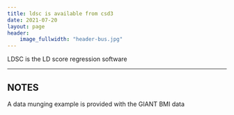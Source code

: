 ```yaml
---
title: ldsc is available from csd3
date: 2021-07-20
layout: page
header:
    image_fullwidth: "header-bus.jpg"
---
```


LDSC is the LD score regression software

<!--more-->

---

## NOTES

A data munging example is provided with the GIANT BMI data
